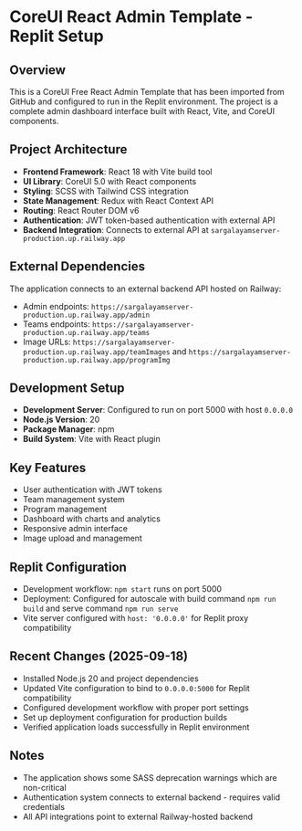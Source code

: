 # CoreUI React Admin Template - Replit Setup

## Overview
This is a CoreUI Free React Admin Template that has been imported from GitHub and configured to run in the Replit environment. The project is a complete admin dashboard interface built with React, Vite, and CoreUI components.

## Project Architecture
- **Frontend Framework**: React 18 with Vite build tool
- **UI Library**: CoreUI 5.0 with React components
- **Styling**: SCSS with Tailwind CSS integration
- **State Management**: Redux with React Context API
- **Routing**: React Router DOM v6
- **Authentication**: JWT token-based authentication with external API
- **Backend Integration**: Connects to external API at `sargalayamserver-production.up.railway.app`

## External Dependencies
The application connects to an external backend API hosted on Railway:
- Admin endpoints: `https://sargalayamserver-production.up.railway.app/admin`
- Teams endpoints: `https://sargalayamserver-production.up.railway.app/teams`
- Image URLs: `https://sargalayamserver-production.up.railway.app/teamImages` and `https://sargalayamserver-production.up.railway.app/programImg`

## Development Setup
- **Development Server**: Configured to run on port 5000 with host `0.0.0.0`
- **Node.js Version**: 20
- **Package Manager**: npm
- **Build System**: Vite with React plugin

## Key Features
- User authentication with JWT tokens
- Team management system
- Program management
- Dashboard with charts and analytics
- Responsive admin interface
- Image upload and management

## Replit Configuration
- Development workflow: `npm start` runs on port 5000
- Deployment: Configured for autoscale with build command `npm run build` and serve command `npm run serve`
- Vite server configured with `host: '0.0.0.0'` for Replit proxy compatibility

## Recent Changes (2025-09-18)
- Installed Node.js 20 and project dependencies
- Updated Vite configuration to bind to `0.0.0.0:5000` for Replit compatibility
- Configured development workflow with proper port settings
- Set up deployment configuration for production builds
- Verified application loads successfully in Replit environment

## Notes
- The application shows some SASS deprecation warnings which are non-critical
- Authentication system connects to external backend - requires valid credentials
- All API integrations point to external Railway-hosted backend